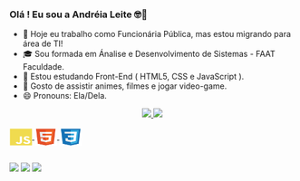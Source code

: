 ### Olá ! Eu sou a Andréia Leite 🤓👋

- 🔭 Hoje eu trabalho como Funcionária Pública, mas estou migrando para área de TI!
- 🎓 Sou formada em Ánalise e Desenvolvimento de Sistemas - FAAT Faculdade.
- 🌱 Estou estudando Front-End ( HTML5, CSS e JavaScript ).
- 💬 Gosto de assistir animes, filmes e jogar video-game.
- 😄 Pronouns: Ela/Dela.

<div align="center">
  <a href="https://github.com/xAndreiaLeite">
  <img height="180em" src="https://github-readme-stats.vercel.app/api?username=xAndreiaLeite&show_icons=true&theme=dracula&include_all_commits=false&count_private=false"/>
  <img height="180em" src="https://github-readme-stats.vercel.app/api/top-langs/?username=xAndreiaLeite&layout=compact&langs_count=4&theme=dracula"/>
</div>

<div style="display: inline_block"><br>
  <img align="center" height="30" width="40" src="https://raw.githubusercontent.com/devicons/devicon/master/icons/javascript/javascript-plain.svg">
  <img align="center" alt="Rafa-Ts" height="30" width="40" src="https://raw.githubusercontent.com/devicons/devicon/master/icons/html5/html5-original.svg">
  <img align="center" alt="Rafa-CSS" height="30" width="40" src="https://raw.githubusercontent.com/devicons/devicon/master/icons/css3/css3-original.svg">  
</div>

##
<div>
<a href="https://instagram.com/andreiagleite" target="_blank"><img src="https://img.shields.io/badge/-Instagram-%23E4405F?style=for-the-badge&logo=instagram&logoColor=white" target="_blank"></a>
<a href="https://discord.gg/andreialeite#5759" target="_blank"><img src="https://img.shields.io/badge/Discord-7289DA?style=for-the-badge&logo=discord&logoColor=white" target="_blank"></a> 
<a href = "mailto:andreiagleite182@gmail.com"><img src="https://img.shields.io/badge/-Gmail-%23333?style=for-the-badge&logo=gmail&logoColor=white" target="_blank"></a>
</div>
